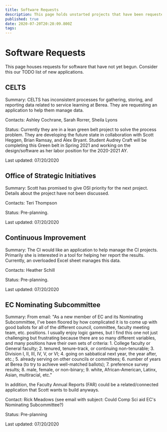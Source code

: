 ```yaml
---
title: Software Requests
description: This page holds unstarted projects that have been requested by the campus community
published: true
date: 2020-07-20T20:28:09.800Z
tags: 
---
```


# Software Requests
This page houses requests for software that have not yet begun. Consider this our TODO list of new applications.

## CELTS

Summary: CELTS has inconsistent processes for gathering, storing, and reporting data related to service learning at Berea. They are requesting an application to help them manage data. 

Contacts: Ashley Cochrane, Sarah Rorrer, Sheila Lyons

Status: Currently they are in a lean green belt project to solve the process problem. They are developing the future state in collaboration with Scott Heggen, Brian Ramsay, and Alex Bryant. Student Audrey Craft will be completing this Green belt in Spring 2021 and working on the design/software as her labor position for the 2020-2021 AY. 

Last updated: 07/20/2020

## Office of Strategic Initiatives

Summary: Scott has promised to give OSI priority for the next project. Details about the project have not been discussed.

Contacts: Teri Thompson

Status: Pre-planning. 

Last updated: 07/20/2020

## Continuous Improvement

Summary: The CI would like an application to help manage the CI projects. Primarily she is interested in a tool for helping her report the results. Currently, an overloaded Excel sheet manages this data. 

Contacts: Heather Schill

Status: Pre-planning.

Last updated: 07/20/2020

## EC Nominating Subcommittee

Summary: From email: "As a new member of EC and its Nominating Subcommittee, I've been floored by how complicated it is to come up with good ballots for all of the different council, committee, faculty meeting team, etc. positions.  I usually enjoy logic games, but I find this one not just challenging but frustrating because there are so many different variables, and many positions have their own sets of criteria: 1. College faculty or General faculty; 2. tenured, tenure-track, or continuing non-tenurable; 3. Division I, II, III, IV, V, or VI; 4. going on sabbatical next year, the year after, etc.; 5. already serving on other councils or committees; 6. number of years at Berea (to try to achieve well-matched ballots); 7. preference survey results; 8. male, female, or non-binary; 9. white, African-American, Latinx, Asian, multiracial, etc."

In addition, the Faculty Annual Reports (FAR) could be a related/connected application that Scott wants to build anyways. 

Contact: Rick Meadows (see email with subject: Could Comp Sci aid EC's Nominating Subcommittee?)

Status: Pre-planning

Last updated: 07/20/2020